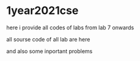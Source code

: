 # 1year2021cse
here i provide all codes of labs from lab 7 onwards

all sourse code of all lab are here 

and also some inportant problems
